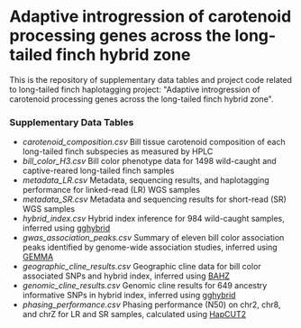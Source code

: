 # Adaptive introgression of carotenoid processing genes across the long-tailed finch hybrid zone

This is the repository of supplementary data tables and project code related to long-tailed finch haplotagging project: "Adaptive introgression of carotenoid processing genes across the long-tailed finch hybrid zone".

### Supplementary Data Tables

- *carotenoid_composition.csv* Bill tissue carotenoid composition of each long-tailed finch subspecies as measured by HPLC
- *bill_color_H3.csv* Bill color phenotype data for 1498 wild-caught and captive-reared long-tailed finch samples
- *metadata_LR.csv* Metadata, sequencing results, and haplotagging performance for linked-read (LR) WGS samples
- *metadata_SR.csv* Metadata and sequencing results for short-read (SR) WGS samples
- *hybrid_index.csv* Hybrid index inference for 984 wild-caught samples, inferred using [gghybrid](https://github.com/ribailey/gghybrid)
- *gwas_association_peaks.csv* Summary of eleven bill color association peaks identified by genome-wide association studies, inferred using [GEMMA](https://github.com/genetics-statistics/GEMMA)
- *geographic_cline_results.csv* Geographic cline data for bill color associated SNPs and hybrid index, inferred using [BAHZ](https://github.com/tjthurman/BAHZ)
- *genomic_cline_results.csv* Genomic cline results for 649 ancestry informative SNPs in hybrid index, inferred using [gghybrid](https://github.com/ribailey/gghybrid)
- *phasing_performance.csv* Phasing performance (N50) on chr2, chr8, and chrZ for LR and SR samples, calculated using [HapCUT2](https://github.com/vibansal/HapCUT2)
